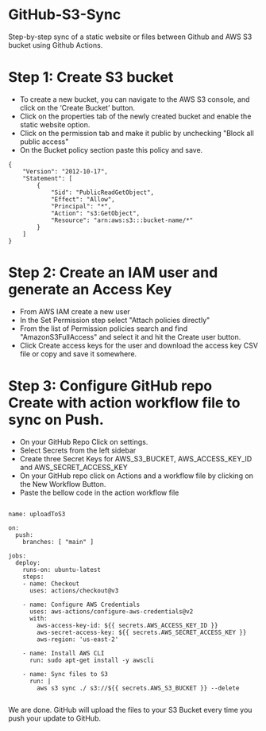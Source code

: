 # GitHub-S3-Sync
Step-by-step sync of a static website or files between Github and AWS S3 bucket using Github Actions.

# Step 1: Create S3 bucket

* To create a new bucket, you can navigate to the AWS S3 console, and click on the ‘Create Bucket’ button.
* Click on the properties tab of the newly created bucket and enable the static website option.
* Click on the permission tab and make it public by unchecking "Block all public access"
* On the Bucket policy section paste this policy and save.

```
{
    "Version": "2012-10-17",
    "Statement": [
        {
            "Sid": "PublicReadGetObject",
            "Effect": "Allow",
            "Principal": "*",
            "Action": "s3:GetObject",
            "Resource": "arn:aws:s3:::bucket-name/*"
        }
    ]
}

```


# Step 2: Create an IAM user and generate an Access Key

* From AWS IAM create a new user
* In the Set Permission step select "Attach policies directly"
* From the list of Permission policies search and find "AmazonS3FullAccess" and select it and hit the Create user button.
* Click Create access keys for the user and download the access key CSV file or copy and save it somewhere. 


# Step 3: Configure GitHub repo Create with action workflow file to sync on Push.
 * On your GitHub Repo Click on settings.
 * Select Secrets from the left sidebar
 * Create three Secret Keys for AWS_S3_BUCKET, AWS_ACCESS_KEY_ID and AWS_SECRET_ACCESS_KEY
 * On your GitHub repo click on Actions and a workflow file by clicking on the New Workflow Button.
 * Paste the bellow code in the action workflow file 

```

name: uploadToS3

on:
  push:
    branches: [ "main" ]

jobs:
  deploy:
    runs-on: ubuntu-latest
    steps:
    - name: Checkout
      uses: actions/checkout@v3

    - name: Configure AWS Credentials
      uses: aws-actions/configure-aws-credentials@v2
      with:
        aws-access-key-id: ${{ secrets.AWS_ACCESS_KEY_ID }}
        aws-secret-access-key: ${{ secrets.AWS_SECRET_ACCESS_KEY }}
        aws-region: 'us-east-2'

    - name: Install AWS CLI
      run: sudo apt-get install -y awscli

    - name: Sync files to S3
      run: |
        aws s3 sync ./ s3://${{ secrets.AWS_S3_BUCKET }} --delete


```

We are done. GitHub will upload the files to your S3 Bucket every time you push your update to GitHub.  

